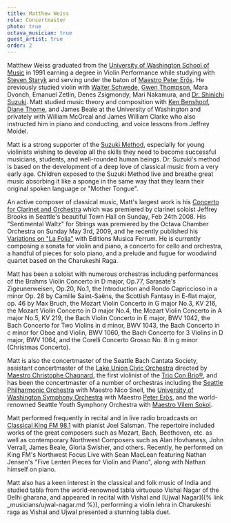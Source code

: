 ```yaml
---
title: Matthew Weiss
role: Concertmaster
photo: true
octava_musician: true
guest_artist: true
order: 2
---
```


Matthew Weiss graduated from the [University of Washington School of Music](http://www.music.washington.edu/home/) in 1991 earning a degree in Violin Performance while studying with [Steven Staryk](http://en.wikipedia.org/wiki/Steven_Staryk) and serving under the baton of [Maestro Peter Erös](http://www.music.washington.edu/faculty/faculty_bio.php?ID=9). He previously studied violin with [Walter Schwede](http://www.meadowmount.com/faculty/schwede.shtml), [Gwen Thompson](http://www.domaineforget.com/en/academie/bios/thompson_gwen.shtml), Mara Dvonch, Emanuel Zetlin, Denes Zsigmondy, Mari Nakamura, and [Dr. Shinichi Suzuki](http://en.wikipedia.org/wiki/Shinichi_Suzuki_(violinist)). Matt studied music theory and composition with [Ken Benshoof](http://www.kenbenshoof.com/), [Diane Thome](/musicians/), and James Beale at the University of Washington and privately with William McGreal and James William Clarke who also instructed him in piano and conducting, and voice lessons from Jeffrey Moidel.

Matt is a strong supporter of the [Suzuki Method](http://en.wikipedia.org/wiki/Suzuki_method), especially for young violinists wishing to develop all the skills they need to become successful musicians, students, and well-rounded human beings. Dr. Suzuki's method is based on the development of a deep love of classical music from a very early age. Children exposed to the Suzuki Method live and breathe great music absorbing it like a sponge in the same way that they learn their original spoken language or "Mother Tongue".

An active composer of classical music, Matt's largest work is his [Concerto for Clarinet and Orchestra](http://www.weissconcerto.com/clarinet_concerto.shtml) which was premiered by clarinet soloist Jeffrey Brooks in Seattle's beautiful Town Hall on Sunday, Feb 24th 2008. His "Sentimental Waltz" for Strings was premiered by the Octava Chamber Orchestra on Sunday May 3rd, 2009, and he recently published his [Variations on "La Folia"](http://www.weissconcerto.com/la_folia.shtml) with Editions Musica Ferrum. He is currently composing a sonata for violin and piano, a concerto for cello and orchestra, a handful of pieces for solo piano, and a prelude and fugue for woodwind quartet based on the Charukeshi Raga.

Matt has been a soloist with numerous orchestras including performances of the Brahms Violin Concerto in D major, Op.77, Sarasate's Zigeunerweisen, Op.20, No.1, the Introduction and Rondo Capriccioso in a minor Op. 28 by Camille Saint-Saëns, the Scottish Fantasy in E-flat major, op. 46 by Max Bruch, the Mozart Violin Concerto in G major No.3, KV 216, the Mozart Violin Concerto in D major No.4, the Mozart Violin Concerto in A major No.5, KV 219, the Bach Violin Concerto in E major, BWV 1042, the Bach Concerto for Two Violins in d minor, BWV 1043, the Bach Concerto in c minor for Oboe and Violin, BWV 1060, the Bach Concerto for 3 Violins in D major, BWV 1064, and the Corelli Concerto Grosso No. 8 in g minor (Christmas Concerto).

Matt is also the concertmaster of the Seattle Bach Cantata Society, assistant concertmaster of the [Lake Union Civic Orchestra](http://www.luco.org/) directed by [Maestro Christophe Chagnard](http://luco.org/index_files/LUCOmusicdirector.htm), the first violinist of the [Trio Con Brio®](http://www.trioconbrio.com/), and has been the concertmaster of a number of orchestras including the [Seattle Philharmonic Orchestra](http://www.seattlephil.com/) with Maestro Nico Snell, the [University of Washington Symphony Orchestra](http://www.music.washington.edu/ensembles/?ID=1) with Maestro [Peter Erös](http://www.music.washington.edu/faculty/faculty_bio.php?ID=9), and the world-renowned Seattle Youth Symphony Orchestra with [Maestro Vilem Sokol](http://en.wikipedia.org/wiki/Vilem_Sokol).

Matt performed frequently in recital and in live radio broadcasts on [Classical King FM 98.1](http://www.king.org/) with pianist Joel Salsman. The repertoire included works of the great composers such as Mozart, Bach, Beethoven, etc. as well as contemporary Northwest Composers such as Alan Hovhaness, John Verrall, James Beale, Gloria Swisher, and others. Recently, he performed on King FM's Northwest Focus Live with Sean MacLean featuring Nathan Jensen's "Five Lenten Pieces for Violin and Piano", along with Nathan himself on piano.

Matt also has a keen interest in the classical and folk music of India and studied tabla from the world-renowned tabla virtuouso Vishal Nagar of the Delhi gharana, and appeared in recital with Vishal and [Ujwal Nagar]({% link _musicians/ujwal-nagar.md %}), performing a violin lehra in Charukeshi raga as Vishal and Ujwal presented a stunning tabla duet.